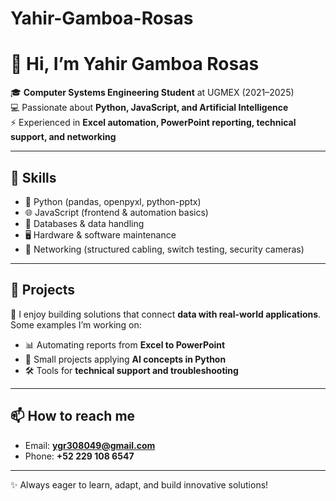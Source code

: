 # Yahir-Gamboa-Rosas
# 👋 Hi, I’m Yahir Gamboa Rosas  

🎓 **Computer Systems Engineering Student** at UGMEX (2021–2025)  
💻 Passionate about **Python, JavaScript, and Artificial Intelligence**  
⚡ Experienced in **Excel automation, PowerPoint reporting, technical support, and networking**  

---

## 🔧 Skills
- 🐍 Python (pandas, openpyxl, python-pptx)  
- 🌐 JavaScript (frontend & automation basics)  
- 💽 Databases & data handling  
- 🖥️ Hardware & software maintenance  
- 📡 Networking (structured cabling, switch testing, security cameras)  

---

## 📂 Projects
🚀 I enjoy building solutions that connect **data with real-world applications**. Some examples I’m working on:  
- 📊 Automating reports from **Excel to PowerPoint**  
- 🤖 Small projects applying **AI concepts in Python**  
- 🛠️ Tools for **technical support and troubleshooting**  

---

## 📫 How to reach me
- Email: **ygr308049@gmail.com**  
- Phone: **+52 229 108 6547**  

---

✨ Always eager to learn, adapt, and build innovative solutions!  

